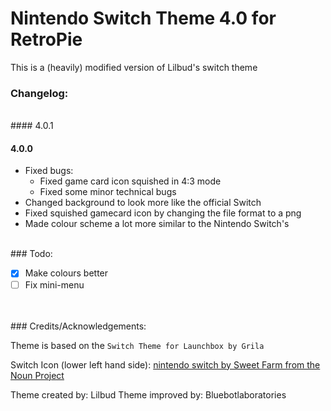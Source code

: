 # Nintendo Switch Theme 4.0 for RetroPie

This is a (heavily) modified version of Lilbud's switch theme

### Changelog:

<br/>
#### 4.0.1



#### 4.0.0
- Fixed bugs:
  - Fixed game card icon squished in 4:3 mode
  - Fixed some minor technical bugs
- Changed background to look more like the official Switch
- Fixed squished gamecard icon by changing the file format to a png
- Made colour scheme a lot more similar to the Nintendo Switch's
<br/>
### Todo:

<br/>

- [x] Make colours better
- [ ] Fix mini-menu

<br/>
<br/>
### Credits/Acknowledgements:

Theme is based on the ```Switch Theme for Launchbox by Grila```

Switch Icon (lower left hand side): [nintendo switch by Sweet Farm from the Noun Project](https://thenounproject.com/term/nintendo-switch/694755/)


Theme created by: Lilbud
Theme improved by: Bluebotlaboratories
